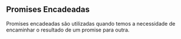 ## Promises Encadeadas

Promises encadeadas são utilizadas quando temos a necessidade de encaminhar o resultado de um promise para outra.